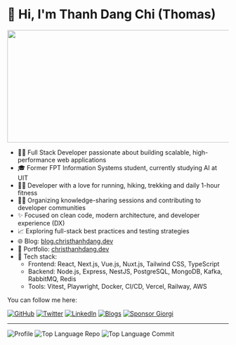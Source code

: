 # 👋 Hi, I'm Thanh Dang Chi (Thomas)

<img align="center" width="512" height="256" src="https://christhanhdang.dev/assets/images/about.svg">

<br/>

* 👨‍💻 Full Stack Developer passionate about building scalable, high-performance web applications  
* 🎓 Former FPT Information Systems student, currently studying AI at UIT  
* 🏃‍♂️ Developer with a love for running, hiking, trekking and daily 1-hour fitness
* 🧑‍💻 Organizing knowledge-sharing sessions and contributing to developer communities  
* ✨ Focused on clean code, modern architecture, and developer experience (DX)  
* 📈 Exploring full-stack best practices and testing strategies  
* 🌐 Blog: [blog.christhanhdang.dev](https://blog.christhanhdang.dev/)  
* 💼 Portfolio: [christhanhdang.dev](https://christhanhdang.dev/)  
* 📍 Tech stack:  
  - Frontend: React, Next.js, Vue.js, Nuxt.js, Tailwind CSS, TypeScript  
  - Backend: Node.js, Express, NestJS, PostgreSQL, MongoDB, Kafka, RabbitMQ, Redis  
  - Tools: Vitest, Playwright, Docker, CI/CD, Vercel, Railway, AWS

You can follow me here:

[![GitHub](https://img.shields.io/badge/dynamic/json?url=https%3A%2F%2Fapi.swo.moe%2Fstats%2Fgithub%2Ftcdtist\&query=count\&color=181717\&label=GitHub\&labelColor=282c34\&logo=github\&suffix=+follows\&cacheSeconds=3600)](https://github.com/tcdtist)
[![Twitter](https://img.shields.io/badge/Twitter-@christhanhdang-1DA1F2?style=flat-square\&logo=twitter\&logoColor=white)](https://twitter.com/christhanhdang)
[![LinkedIn](https://img.shields.io/badge/LinkedIn-christhanhdang-blue?style=flat-square\&logo=linkedin\&logoColor=white)](https://linkedin.com/in/christhanhdang)
[![Blogs](https://komarev.com/ghpvc/?username=christhanhdang\&color=blue\&style=flat-square\&label=Blog)](https://blog.christhanhdang.dev/)
[![Sponsor Giorgi](https://img.shields.io/badge/%24%24-Sponsor%20Me-85bb65?style=flat-square&logo=Github)](https://github.com/sponsors/tcdtist)

---

![Profile](http://github-profile-summary-cards.vercel.app/api/cards/profile-details?username=tcdtist\&theme=solarized)
![Top Language Repo](http://github-profile-summary-cards.vercel.app/api/cards/repos-per-language?username=tcdtist\&theme=solarized)
![Top Language Commit](http://github-profile-summary-cards.vercel.app/api/cards/most-commit-language?username=tcdtist\&theme=solarized)
